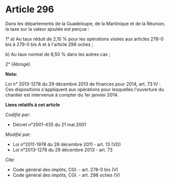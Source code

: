 # Article 296

Dans les départements de la Guadeloupe, de la Martinique et de la Réunion, la taxe sur la valeur ajoutée est perçue :

1° a) Au taux réduit de 2,10 % pour les opérations visées aux articles 278-0 bis à 279-0 bis A et à l'article 298 octies ;

b) Au taux normal de 8,50 % dans les autres cas ;

2° (Abrogé).

**Nota:**

Loi n° 2013-1278 du 29 décembre 2013 de finances pour 2014, art. 73 IV : Ces dispositions s'appliquent aux opérations pour
lesquelles l'ouverture du chantier est intervenue à compter du 1er janvier 2014.

**Liens relatifs à cet article**

_Codifié par_:

  - Décret n°2001-435 du 21 mai 2001

_Modifié par_:

  - Loi n°2011-1978 du 28 décembre 2011 - art. 13 (VD)
  - Loi n°2013-1278 du 29 décembre 2013 - art. 73

_Cite_:

  - Code général des impôts, CGI. - art. 278-0 bis (V)
  - Code général des impôts, CGI. - art. 298 octies (V)
